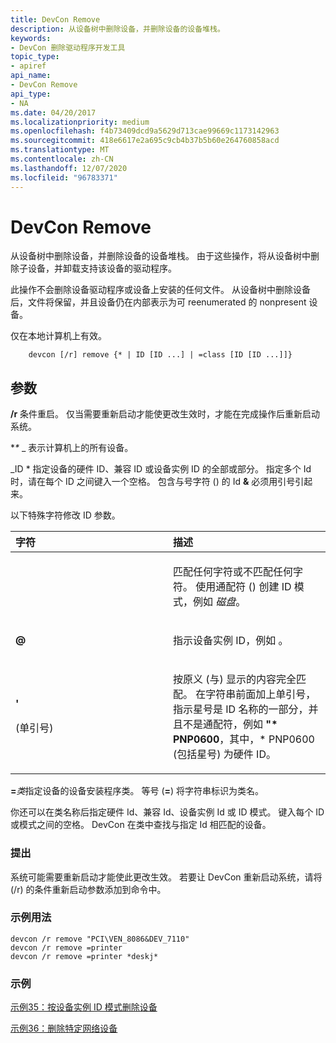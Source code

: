 ```yaml
---
title: DevCon Remove
description: 从设备树中删除设备，并删除设备的设备堆栈。
keywords:
- DevCon 删除驱动程序开发工具
topic_type:
- apiref
api_name:
- DevCon Remove
api_type:
- NA
ms.date: 04/20/2017
ms.localizationpriority: medium
ms.openlocfilehash: f4b73409dcd9a5629d713cae99669c1173142963
ms.sourcegitcommit: 418e6617e2a695c9cb4b37b5b60e264760858acd
ms.translationtype: MT
ms.contentlocale: zh-CN
ms.lasthandoff: 12/07/2020
ms.locfileid: "96783371"
---
```

# <a name="devcon-remove"></a>DevCon Remove

从设备树中删除设备，并删除设备的设备堆栈。 由于这些操作，将从设备树中删除子设备，并卸载支持该设备的驱动程序。

此操作不会删除设备驱动程序或设备上安装的任何文件。 从设备树中删除设备后，文件将保留，并且设备仍在内部表示为可 reenumerated 的 nonpresent 设备。

仅在本地计算机上有效。

```
    devcon [/r] remove {* | ID [ID ...] | =class [ID [ID ...]]}
```

## <a name="span-idddk_devcon_remove_toolsspanspan-idddk_devcon_remove_toolsspanparameters"></a><span id="ddk_devcon_remove_tools"></span><span id="DDK_DEVCON_REMOVE_TOOLS"></span>参数

<span id="________r______"></span><span id="________R______"></span>**/r** 条件重启。 仅当需要重新启动才能使更改生效时，才能在完成操作后重新启动系统。

<span id="______________"></span> **\** _ 表示计算机上的所有设备。

<span id="_______ID______"></span><span id="_______id______"></span> _ID * 指定设备的硬件 ID、兼容 ID 或设备实例 ID 的全部或部分。 指定多个 Id 时，请在每个 ID 之间键入一个空格。 包含与号字符 () 的 Id **&** 必须用引号引起来。

以下特殊字符修改 ID 参数。

<table>
<colgroup>
<col width="50%" />
<col width="50%" />
</colgroup>
<thead>
<tr class="header">
<th align="left">字符</th>
<th align="left">描述</th>
</tr>
</thead>
<tbody>
<tr class="odd">
<td align="left"><p><strong><em></strong></p></td>
<td align="left"><p>匹配任何字符或不匹配任何字符。 使用通配符 (</em>) 创建 ID 模式，例如 <em>磁盘</em>。</p></td>
</tr>
<tr class="even">
<td align="left"><p><strong>@</strong></p></td>
<td align="left"><p>指示设备实例 ID，例如 <strong><xref href="ROOT\FTDISK\0000" data-throw-if-not-resolved="False" data-raw-source="@ROOT\FTDISK\0000"></xref></strong> 。</p></td>
</tr>
<tr class="odd">
<td align="left"><p><strong>'</strong></p>
<p> (单引号) </p></td>
<td align="left"><p>按原义 (与) 显示的内容完全匹配。 在字符串前面加上单引号，指示星号是 ID 名称的一部分，并且不是通配符，例如 <strong>"* PNP0600</strong>，其中，* PNP0600 (包括星号) 为硬件 ID。</p></td>
</tr>
</tbody>
</table>  

<span id="________class______"></span><span id="________CLASS______"></span>**=**<em>类</em>指定设备的设备安装程序类。 等号 (**=**) 将字符串标识为类名。

你还可以在类名称后指定硬件 Id、兼容 Id、设备实例 Id 或 ID 模式。 键入每个 ID 或模式之间的空格。 DevCon 在类中查找与指定 Id 相匹配的设备。

### <a name="span-idcommentsspanspan-idcommentsspancomments"></a><span id="comments"></span><span id="COMMENTS"></span>提出

系统可能需要重新启动才能使此更改生效。 若要让 DevCon 重新启动系统，请将 (/r) 的条件重新启动参数添加到命令中。

### <a name="span-idsample_usagespanspan-idsample_usagespansample-usage"></a><span id="sample_usage"></span><span id="SAMPLE_USAGE"></span>示例用法

```
devcon /r remove "PCI\VEN_8086&DEV_7110"
devcon /r remove =printer
devcon /r remove =printer *deskj*
```

### <a name="span-idexamplesspanspan-idexamplesspanexamples"></a><span id="examples"></span><span id="EXAMPLES"></span>示例

[示例35：按设备实例 ID 模式删除设备](devcon-examples.md#ddk_example_35_remove_devices_by_device_instance_id_pattern_tools)

[示例36：删除特定网络设备](devcon-examples.md#ddk_example_36_remove_a_particular_network_device_tools)
